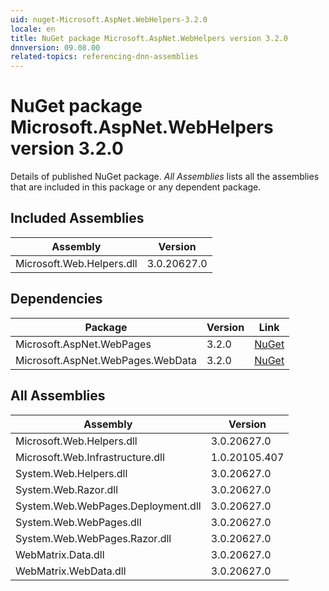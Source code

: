 ```yaml
---
uid: nuget-Microsoft.AspNet.WebHelpers-3.2.0
locale: en
title: NuGet package Microsoft.AspNet.WebHelpers version 3.2.0
dnnversion: 09.08.00
related-topics: referencing-dnn-assemblies
---
```


# NuGet package Microsoft.AspNet.WebHelpers version 3.2.0
Details of published NuGet package.
*All Assemblies* lists all the assemblies that are included in this package or any dependent package.

## Included Assemblies

|Assembly|Version|
|---|---|
|Microsoft.Web.Helpers.dll|3.0.20627.0|

## Dependencies

|Package|Version|Link|
|---|---|---|
|Microsoft.AspNet.WebPages|3.2.0|[NuGet](https://www.nuget.org/packages/Microsoft.AspNet.WebPages/3.2.0)|
|Microsoft.AspNet.WebPages.WebData|3.2.0|[NuGet](https://www.nuget.org/packages/Microsoft.AspNet.WebPages.WebData/3.2.0)|

## All Assemblies

|Assembly|Version|
|---|---|
|Microsoft.Web.Helpers.dll|3.0.20627.0|
|Microsoft.Web.Infrastructure.dll|1.0.20105.407|
|System.Web.Helpers.dll|3.0.20627.0|
|System.Web.Razor.dll|3.0.20627.0|
|System.Web.WebPages.Deployment.dll|3.0.20627.0|
|System.Web.WebPages.dll|3.0.20627.0|
|System.Web.WebPages.Razor.dll|3.0.20627.0|
|WebMatrix.Data.dll|3.0.20627.0|
|WebMatrix.WebData.dll|3.0.20627.0|

